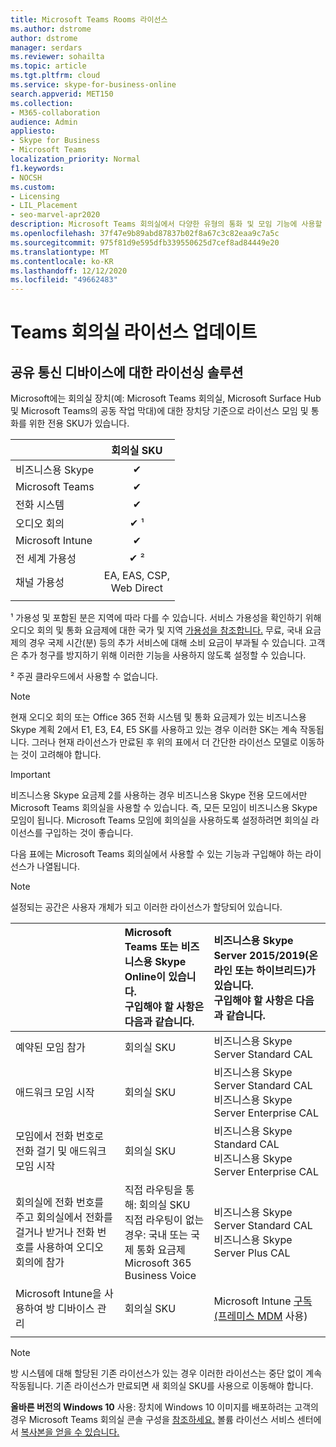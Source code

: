 ```yaml
---
title: Microsoft Teams Rooms 라이선스
ms.author: dstrome
author: dstrome
manager: serdars
ms.reviewer: sohailta
ms.topic: article
ms.tgt.pltfrm: cloud
ms.service: skype-for-business-online
search.appverid: MET150
ms.collection:
- M365-collaboration
audience: Admin
appliesto:
- Skype for Business
- Microsoft Teams
localization_priority: Normal
f1.keywords:
- NOCSH
ms.custom:
- Licensing
- LIL_Placement
- seo-marvel-apr2020
description: Microsoft Teams 회의실에서 다양한 유형의 통화 및 모임 기능에 사용할 수 있는 라이선스에 대해 자세히 배워야 합니다.
ms.openlocfilehash: 37f47e9b89abd87837b02f8a67c3c82eaa9c7a5c
ms.sourcegitcommit: 975f81d9e595dfb339550625d7cef8ad84449e20
ms.translationtype: MT
ms.contentlocale: ko-KR
ms.lasthandoff: 12/12/2020
ms.locfileid: "49662483"
---
```

# <a name="teams-meeting-room-licensing-update"></a>Teams 회의실 라이선스 업데이트

## <a name="licensing-solutions-for-shared-communication-devices"></a>공유 통신 디바이스에 대한 라이선싱 솔루션

Microsoft에는 회의실 장치(예: Microsoft Teams 회의실, Microsoft Surface Hub 및 Microsoft Teams의 공동 작업 막대)에 대한 장치당 기준으로 라이선스 모임 및 통화를 위한 전용 SKU가 있습니다.

||회의실 SKU |  
|:--- |:---: |
|비즈니스용 Skype |&#x2714;|
|Microsoft Teams|  &#x2714;|
|전화 시스템|  &#x2714;|
|오디오 회의|&#x2714; &sup1;|
|Microsoft Intune|&#x2714;|  
|전 세계 가용성 | &#x2714; &sup2;|
|채널 가용성 | EA, EAS, CSP, <br/>Web Direct |
| | | |

&sup1; 가용성 및 포함된 분은 지역에 따라 다를 수 있습니다. 서비스 가용성을 확인하기 위해 오디오 회의 및 통화 요금제에 대한 국가 및 지역 [가용성을 참조합니다.](https://docs.microsoft.com/microsoftteams/country-and-region-availability-for-audio-conferencing-and-calling-plans) 무료, 국내 요금제의 경우 국제 시간(분) 등의 추가 서비스에 대해 소비 요금이 부과될 수 있습니다. 고객은 추가 청구를 방지하기 위해 이러한 기능을 사용하지 않도록 설정할 수 있습니다.  

&sup2; 주권 클라우드에서 사용할 수 없습니다.  


> [!NOTE]
> 현재 오디오 회의 또는 Office 365 전화 시스템 및 통화 요금제가 있는 비즈니스용 Skype 계획 2에서 E1, E3, E4, E5 SK를 사용하고 있는 경우 이러한 SK는 계속 작동됩니다. 그러나 현재 라이선스가 만료된 후 위의 표에서 더 간단한 라이선스 모델로 이동하는 것이 고려해야 합니다.

> [!IMPORTANT]
> 비즈니스용 Skype 요금제 2를 사용하는 경우 비즈니스용 Skype 전용 모드에서만 Microsoft Teams 회의실을 사용할 수 있습니다. 즉, 모든 모임이 비즈니스용 Skype 모임이 됩니다. Microsoft Teams 모임에 회의실을 사용하도록 설정하려면 회의실 라이선스를 구입하는 것이 좋습니다. 

다음 표에는 Microsoft Teams 회의실에서 사용할 수 있는 기능과 구입해야 하는 라이선스가 나열됩니다.
  
> [!NOTE]
> 설정되는 공간은 사용자 개체가 되고 이러한 라이선스가 할당되어 있습니다.

|  | Microsoft Teams 또는 비즈니스용 Skype Online이 있습니다. <br/> 구입해야 할 사항은 다음과 같습니다.   |비즈니스용 Skype Server 2015/2019(온라인 또는 하이브리드)가 있습니다. <br/> 구입해야 할 사항은 다음과 같습니다.|
|:-----|:-----|:-----|
|예약된 모임 참가  | 회의실 SKU  |비즈니스용 Skype Server Standard CAL  |
|애드워크 모임 시작 | 회의실 SKU  |비즈니스용 Skype Server Standard CAL  <br/> 비즈니스용 Skype Server Enterprise CAL|
|모임에서 전화 번호로 전화 걸기 및 애드워크 모임 시작 |  회의실 SKU |비즈니스용 Skype Standard CAL  <br/> 비즈니스용 Skype Server Enterprise CAL|
|회의실에 전화 번호를 주고 회의실에서 전화를 걸거나 받거나 전화 번호를 사용하여 오디오 회의에 참가  | 직접 라우팅을 통해: 회의실 SKU<br/>직접 라우팅이 없는 경우: 국내 또는 국제 통화 요금제<br/>Microsoft 365 Business Voice  |비즈니스용 Skype Server Standard CAL  <br/> 비즈니스용 Skype Server Plus CAL  |
|Microsoft Intune을 사용하여 방 디바이스 관리 |회의실 SKU  |Microsoft Intune [구독(프레미스 MDM](https://docs.microsoft.com/configmgr/mdm/plan-design/plan-on-premises-mdm) 사용) |
| |||

> [!NOTE]
> 방 시스템에 대해 할당된 기존 라이선스가 있는 경우 이러한 라이선스는 중단 없이 계속 작동됩니다. 기존 라이선스가 만료되면 새 회의실 SKU를 사용으로 이동해야 합니다.  

 **올바른 버전의 Windows 10** 사용: 장치에 Windows 10 이미지를 배포하려는 고객의 경우 Microsoft Teams 회의실 콘솔 구성을 [참조하세요.](https://docs.microsoft.com/microsoftteams/room-systems/console) 볼륨 라이선스 서비스 센터에서 [복사본을 얻을 수 있습니다.](https://www.microsoft.com/Licensing/servicecenter/)
